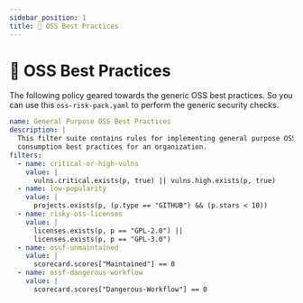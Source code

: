 ```yaml
---
sidebar_position: 1
title: 🧰 OSS Best Practices
---
```


# 🧰 OSS Best Practices

The following policy geared towards the generic OSS best practices. So you can use this `oss-risk-pack.yaml` to perform the generic security checks.

```yaml title="oss-risk-pack.yaml"
name: General Purpose OSS Best Practices
description: |
  This filter suite contains rules for implementing general purpose OSS
  consumption best practices for an organization.
filters:
  - name: critical-or-high-vulns
    value: |
      vulns.critical.exists(p, true) || vulns.high.exists(p, true)
  - name: low-popularity
    value: |
      projects.exists(p, (p.type == "GITHUB") && (p.stars < 10))
  - name: risky-oss-licenses
    value: |
      licenses.exists(p, p == "GPL-2.0") ||
      licenses.exists(p, p == "GPL-3.0")
  - name: ossf-unmaintained
    value: |
      scorecard.scores["Maintained"] == 0
  - name: ossf-dangerous-workflow
    value: |
      scorecard.scores["Dangerous-Workflow"] == 0
```
